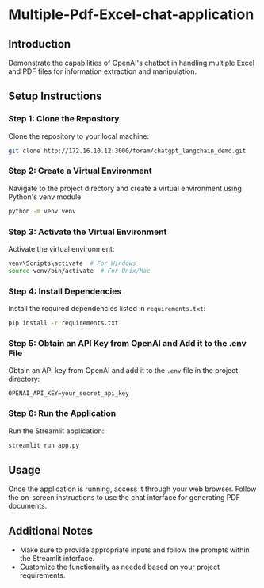 # Multiple-Pdf-Excel-chat-application

## Introduction
Demonstrate the capabilities of OpenAI's chatbot in handling multiple Excel and PDF files for information extraction and manipulation.

## Setup Instructions

### Step 1: Clone the Repository
Clone the repository to your local machine:

```bash
git clone http://172.16.10.12:3000/foram/chatgpt_langchain_demo.git
```

### Step 2: Create a Virtual Environment
Navigate to the project directory and create a virtual environment using Python's venv module:

```bash
python -m venv venv
```

### Step 3: Activate the Virtual Environment
Activate the virtual environment:

```bash
venv\Scripts\activate  # For Windows
source venv/bin/activate  # For Unix/Mac
```

### Step 4: Install Dependencies
Install the required dependencies listed in `requirements.txt`:

```bash
pip install -r requirements.txt
```

### Step 5: Obtain an API Key from OpenAI and Add it to the .env File
Obtain an API key from OpenAI and add it to the `.env` file in the project directory:

```commandline
OPENAI_API_KEY=your_secret_api_key
```

### Step 6: Run the Application
Run the Streamlit application:

```bash
streamlit run app.py
```

## Usage
Once the application is running, access it through your web browser. Follow the on-screen instructions to use the chat interface for generating PDF documents.

## Additional Notes
- Make sure to provide appropriate inputs and follow the prompts within the Streamlit interface.
- Customize the functionality as needed based on your project requirements.
